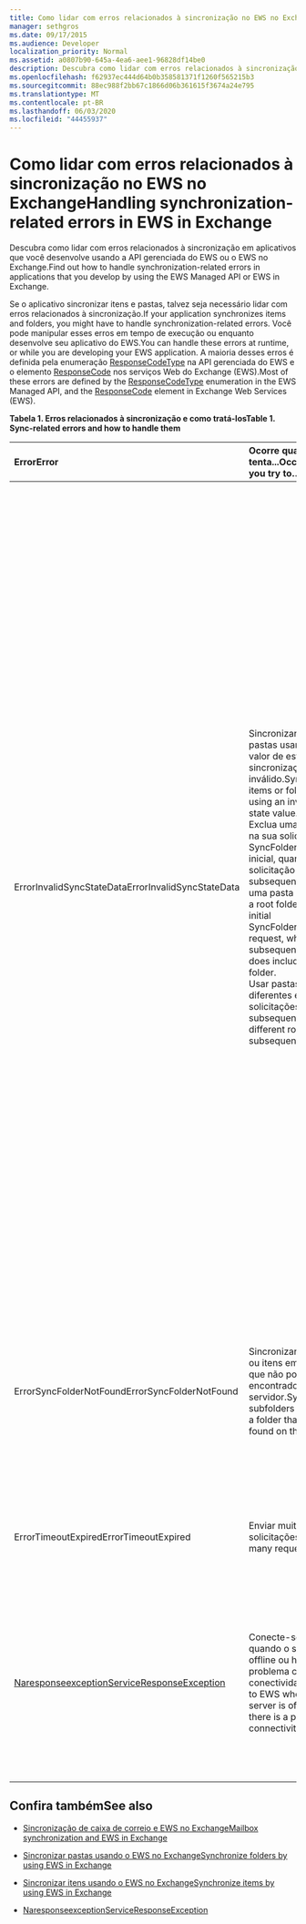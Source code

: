 ```yaml
---
title: Como lidar com erros relacionados à sincronização no EWS no Exchange
manager: sethgros
ms.date: 09/17/2015
ms.audience: Developer
localization_priority: Normal
ms.assetid: a0807b90-645a-4ea6-aee1-96828df14be0
description: Descubra como lidar com erros relacionados à sincronização em aplicativos que você desenvolve usando a API gerenciada do EWS ou o EWS no Exchange.
ms.openlocfilehash: f62937ec444d64b0b358581371f1260f565215b3
ms.sourcegitcommit: 88ec988f2bb67c1866d06b361615f3674a24e795
ms.translationtype: MT
ms.contentlocale: pt-BR
ms.lasthandoff: 06/03/2020
ms.locfileid: "44455937"
---
```

# <a name="handling-synchronization-related-errors-in-ews-in-exchange"></a><span data-ttu-id="29301-103">Como lidar com erros relacionados à sincronização no EWS no Exchange</span><span class="sxs-lookup"><span data-stu-id="29301-103">Handling synchronization-related errors in EWS in Exchange</span></span>

<span data-ttu-id="29301-104">Descubra como lidar com erros relacionados à sincronização em aplicativos que você desenvolve usando a API gerenciada do EWS ou o EWS no Exchange.</span><span class="sxs-lookup"><span data-stu-id="29301-104">Find out how to handle synchronization-related errors in applications that you develop by using the EWS Managed API or EWS in Exchange.</span></span>
  
<span data-ttu-id="29301-105">Se o aplicativo sincronizar itens e pastas, talvez seja necessário lidar com erros relacionados à sincronização.</span><span class="sxs-lookup"><span data-stu-id="29301-105">If your application synchronizes items and folders, you might have to handle synchronization-related errors.</span></span> <span data-ttu-id="29301-106">Você pode manipular esses erros em tempo de execução ou enquanto desenvolve seu aplicativo do EWS.</span><span class="sxs-lookup"><span data-stu-id="29301-106">You can handle these errors at runtime, or while you are developing your EWS application.</span></span> <span data-ttu-id="29301-107">A maioria desses erros é definida pela enumeração [ResponseCodeType](https://msdn.microsoft.com/library/exchangewebservices.responsecodetype%28v=exchg.80%29.aspx) na API gerenciada do EWS e o elemento [ResponseCode](https://msdn.microsoft.com/library/aa580757%28v=exchg.150%29.aspx) nos serviços Web do Exchange (EWS).</span><span class="sxs-lookup"><span data-stu-id="29301-107">Most of these errors are defined by the [ResponseCodeType](https://msdn.microsoft.com/library/exchangewebservices.responsecodetype%28v=exchg.80%29.aspx) enumeration in the EWS Managed API, and the [ResponseCode](https://msdn.microsoft.com/library/aa580757%28v=exchg.150%29.aspx) element in Exchange Web Services (EWS).</span></span> 
  
<span data-ttu-id="29301-108">**Tabela 1. Erros relacionados à sincronização e como tratá-los**</span><span class="sxs-lookup"><span data-stu-id="29301-108">**Table 1. Sync-related errors and how to handle them**</span></span>

|<span data-ttu-id="29301-109">**Error**</span><span class="sxs-lookup"><span data-stu-id="29301-109">**Error**</span></span>|<span data-ttu-id="29301-110">**Ocorre quando você tenta...**</span><span class="sxs-lookup"><span data-stu-id="29301-110">**Occurs when you try to…**</span></span>|<span data-ttu-id="29301-111">**Manipulá-lo pelo …**</span><span class="sxs-lookup"><span data-stu-id="29301-111">**Handle it by…**</span></span>|
|:-----|:-----|:-----|
|<span data-ttu-id="29301-112">ErrorInvalidSyncStateData</span><span class="sxs-lookup"><span data-stu-id="29301-112">ErrorInvalidSyncStateData</span></span>  <br/> | <span data-ttu-id="29301-113">Sincronizar itens ou pastas usando um valor de estado de sincronização inválido.</span><span class="sxs-lookup"><span data-stu-id="29301-113">Synchronize items or folders by using an invalid sync state value.</span></span>  <br/>  <span data-ttu-id="29301-114">Exclua uma pasta raiz na sua solicitação SyncFolderHierarchy inicial, quando sua solicitação subsequente incluir uma pasta raiz.</span><span class="sxs-lookup"><span data-stu-id="29301-114">Exclude a root folder in your initial SyncFolderHierarchy request, when your subsequent request does include a root folder.</span></span>  <br/>  <span data-ttu-id="29301-115">Usar pastas raiz diferentes em solicitações subsequentes.</span><span class="sxs-lookup"><span data-stu-id="29301-115">Use different root folders in subsequent requests.</span></span>  <br/> | <span data-ttu-id="29301-116">Garantir que o valor de estado de sincronização que você está enviando corresponde ao valor de estado de sincronização retornado durante uma sincronização anterior.</span><span class="sxs-lookup"><span data-stu-id="29301-116">Ensuring that the sync state value you are sending matches the sync state value returned during a previous synchronization.</span></span>  <br/>  <span data-ttu-id="29301-117">Garantir que você não esteja enviando o estado de sincronização para a hierarquia de pastas ao tentar sincronizar itens e vice-versa.</span><span class="sxs-lookup"><span data-stu-id="29301-117">Ensuring that you are not sending the sync state for the folder hierarchy when you attempt to sync items, and vice versa.</span></span>  <br/>  <span data-ttu-id="29301-118">Garantir que você esteja enviando o estado de sincronização para a pasta raiz correta.</span><span class="sxs-lookup"><span data-stu-id="29301-118">Ensuring that you are sending the sync state for the correct root folder.</span></span>  <br/>  <span data-ttu-id="29301-119">Garantir que a mesma pasta raiz seja especificada em cada solicitação.</span><span class="sxs-lookup"><span data-stu-id="29301-119">Ensuring that the same root folder is specified in each request.</span></span>  <br/>  <span data-ttu-id="29301-120">Garantir que a solicitação anterior não especificou uma pasta raiz de NULL, enquanto a solicitação atual inclui uma pasta raiz da raiz.</span><span class="sxs-lookup"><span data-stu-id="29301-120">Ensuring that the previous request did not specify a root folder of null, while the current request includes a root folder of root.</span></span> <span data-ttu-id="29301-121">NULL e root não são tratados da mesma.</span><span class="sxs-lookup"><span data-stu-id="29301-121">Null and root are not treated the same.</span></span>  <br/> |
|<span data-ttu-id="29301-122">ErrorSyncFolderNotFound</span><span class="sxs-lookup"><span data-stu-id="29301-122">ErrorSyncFolderNotFound</span></span>  <br/> |<span data-ttu-id="29301-123">Sincronizar subpastas ou itens em uma pasta que não pode ser encontrado no servidor.</span><span class="sxs-lookup"><span data-stu-id="29301-123">Synchronize subfolders or items in a folder that cannot be found on the server.</span></span>  <br/> |<span data-ttu-id="29301-124">Garantir que a ID da pasta especificada na solicitação corresponda a uma ID de pasta retornada do servidor em uma resposta de sincronização anterior.</span><span class="sxs-lookup"><span data-stu-id="29301-124">Ensuring that the folder ID specified in the request matches a folder ID returned from the server in a previous sync response.</span></span>  <br/> |
|<span data-ttu-id="29301-125">ErrorTimeoutExpired</span><span class="sxs-lookup"><span data-stu-id="29301-125">ErrorTimeoutExpired</span></span>  <br/> |<span data-ttu-id="29301-126">Enviar muitas solicitações.</span><span class="sxs-lookup"><span data-stu-id="29301-126">Send too many requests.</span></span>  <br/> |<span data-ttu-id="29301-127">Limitar seus lotes a 10 itens por lote para evitar a [limitação](ews-throttling-in-exchange.md).</span><span class="sxs-lookup"><span data-stu-id="29301-127">Limiting your batches to 10 items per batch to avoid getting [throttled](ews-throttling-in-exchange.md).</span></span>  <br/> |
|[<span data-ttu-id="29301-128">Naresponseexception</span><span class="sxs-lookup"><span data-stu-id="29301-128">ServiceResponseException</span></span>](https://msdn.microsoft.com/library/microsoft.exchange.webservices.data.serviceresponseexception%28v=exchg.80%29.aspx) <br/> |<span data-ttu-id="29301-129">Conecte-se ao EWS quando o servidor está offline ou há um problema com a conectividade.</span><span class="sxs-lookup"><span data-stu-id="29301-129">Connect to EWS when the server is offline or there is a problem with connectivity.</span></span>  <br/> |<span data-ttu-id="29301-130">Verificar a conectividade com o servidor e repetir sua solicitação mais tarde.</span><span class="sxs-lookup"><span data-stu-id="29301-130">Checking connectivity with the server and retrying your request later.</span></span> <span data-ttu-id="29301-131">Isso provavelmente é um erro de serviço transitório ou um erro de rede.</span><span class="sxs-lookup"><span data-stu-id="29301-131">This is likely a transient service error or network error.</span></span>  <br/> |
   
## <a name="see-also"></a><span data-ttu-id="29301-132">Confira também</span><span class="sxs-lookup"><span data-stu-id="29301-132">See also</span></span>


- [<span data-ttu-id="29301-133">Sincronização de caixa de correio e EWS no Exchange</span><span class="sxs-lookup"><span data-stu-id="29301-133">Mailbox synchronization and EWS in Exchange</span></span>](mailbox-synchronization-and-ews-in-exchange.md)
    
- [<span data-ttu-id="29301-134">Sincronizar pastas usando o EWS no Exchange</span><span class="sxs-lookup"><span data-stu-id="29301-134">Synchronize folders by using EWS in Exchange</span></span>](how-to-synchronize-folders-by-using-ews-in-exchange.md)
    
- [<span data-ttu-id="29301-135">Sincronizar itens usando o EWS no Exchange</span><span class="sxs-lookup"><span data-stu-id="29301-135">Synchronize items by using EWS in Exchange</span></span>](how-to-synchronize-items-by-using-ews-in-exchange.md)
    
- [<span data-ttu-id="29301-136">Naresponseexception</span><span class="sxs-lookup"><span data-stu-id="29301-136">ServiceResponseException</span></span>](https://msdn.microsoft.com/library/microsoft.exchange.webservices.data.serviceresponseexception%28v=exchg.80%29.aspx)
    

